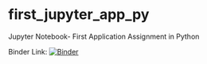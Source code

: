 # first_jupyter_app_py
Jupyter Notebook- First Application Assignment in Python

Binder Link: [![Binder](https://mybinder.org/badge_logo.svg)](https://mybinder.org/v2/gh/esimonton/first_jupyter_app_py.git/HEAD)
